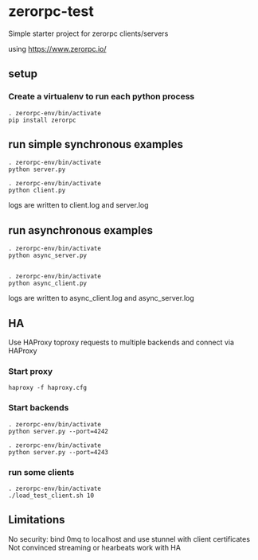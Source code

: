 # zerorpc-test
Simple starter project for zerorpc clients/servers

using https://www.zerorpc.io/

## setup

### Create a virtualenv to run each python process

```python3 -m venv zerorpc-env
. zerorpc-env/bin/activate
pip install zerorpc
```

## run simple synchronous examples
```
. zerorpc-env/bin/activate
python server.py

. zerorpc-env/bin/activate
python client.py
```

logs are written to client.log and server.log

## run asynchronous examples

```
. zerorpc-env/bin/activate
python async_server.py


. zerorpc-env/bin/activate
python async_client.py
```

logs are written to async_client.log and async_server.log

## HA

Use HAProxy toproxy requests to multiple backends and connect via HAProxy

### Start proxy

`haproxy -f haproxy.cfg`

### Start backends

```
. zerorpc-env/bin/activate
python server.py --port=4242

. zerorpc-env/bin/activate
python server.py --port=4243
```

### run some clients

```
. zerorpc-env/bin/activate
./load_test_client.sh 10
```

## Limitations

No security: bind 0mq to localhost and use stunnel with client certificates
Not convinced streaming or hearbeats work with HA

